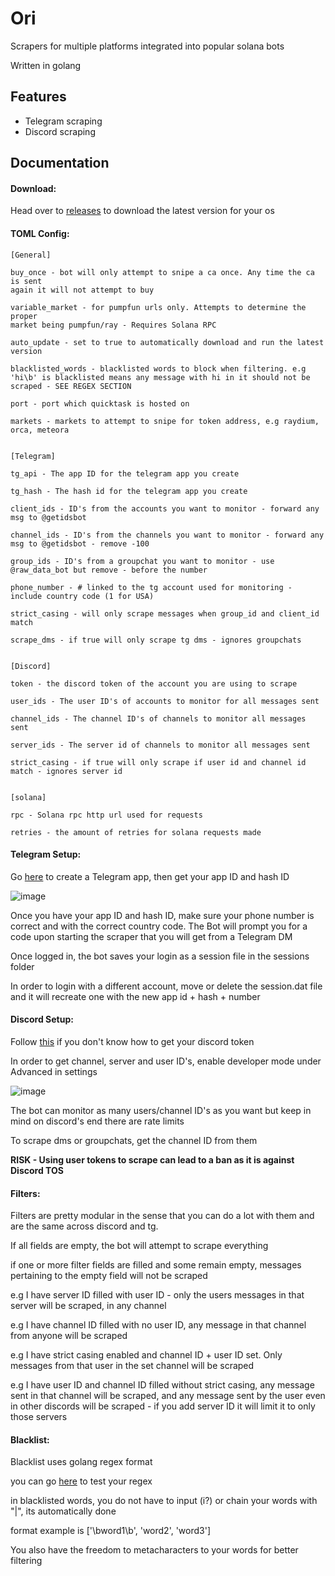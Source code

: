 
# Ori

Scrapers for multiple platforms integrated into popular solana bots

Written in golang






## Features

- Telegram scraping
- Discord scraping



## Documentation

#### Download:

Head over to [releases](https://github.com/Sparxx/Ori/releases/new) to download the latest version for your os


#### TOML Config:
    [General]

    buy_once - bot will only attempt to snipe a ca once. Any time the ca is sent 
    again it will not attempt to buy

    variable_market - for pumpfun urls only. Attempts to determine the proper 
    market being pumpfun/ray - Requires Solana RPC

    auto_update - set to true to automatically download and run the latest version

    blacklisted_words - blacklisted words to block when filtering. e.g 'hi\b' is blacklisted means any message with hi in it should not be scraped - SEE REGEX SECTION

    port - port which quicktask is hosted on

    markets - markets to attempt to snipe for token address, e.g raydium, orca, meteora


    [Telegram]

    tg_api - The app ID for the telegram app you create

    tg_hash - The hash id for the telegram app you create

    client_ids - ID's from the accounts you want to monitor - forward any msg to @getidsbot

    channel_ids - ID's from the channels you want to monitor - forward any msg to @getidsbot - remove -100

    group_ids - ID's from a groupchat you want to monitor - use @raw_data_bot but remove - before the number

    phone_number - # linked to the tg account used for monitoring - include country code (1 for USA)

    strict_casing - will only scrape messages when group_id and client_id match

    scrape_dms - if true will only scrape tg dms - ignores groupchats


    [Discord]

    token - the discord token of the account you are using to scrape

    user_ids - The user ID's of accounts to monitor for all messages sent

    channel_ids - The channel ID's of channels to monitor all messages sent

    server_ids - The server id of channels to monitor all messages sent

    strict_casing - if true will only scrape if user id and channel id match - ignores server id


    [solana]

    rpc - Solana rpc http url used for requests

    retries - the amount of retries for solana requests made 


#### Telegram Setup:

 Go [here](https://my.telegram.org/apps) to create a Telegram app, then get your app ID and hash ID 

![image](https://github.com/user-attachments/assets/2de3023a-4d3d-4261-9974-263ce9d1a879)

Once you have your app ID and hash ID, make sure your phone number is correct and with the correct country code. The Bot will prompt you for a code upon starting the scraper that you will get from a Telegram DM

Once logged in, the bot saves your login as a session file in the sessions folder

In order to login with a different account, move or delete the session.dat file and it will recreate one with the new app id + hash + number


#### Discord Setup:

Follow [this](https://www.androidauthority.com/get-discord-token-3149920/) if you don't know how to get your discord token 

In order to get channel, server and user ID's, enable developer mode under Advanced in settings

![image](https://github.com/user-attachments/assets/fa97ed08-8d27-463e-bef5-6b85d8ecd401)

The bot can monitor as many users/channel ID's as you want but keep in mind on discord's end there are rate limits

To scrape dms or groupchats, get the channel ID from them

**RISK - Using user tokens to scrape can lead to a ban as it is against Discord TOS**


#### Filters:

Filters are pretty modular in the sense that you can do a lot with them and are the same across discord and tg.

If all fields are empty, the bot will attempt to scrape everything

if one or more filter fields are filled and some remain empty, messages pertaining to the empty field will not be scraped

e.g I have server ID filled with user ID - only the users messages in that server will be scraped, in any channel

e.g I have channel ID filled with no user ID, any message in that channel from anyone will be scraped

e.g I have strict casing enabled and channel ID + user ID set. Only messages from that user in the set channel will be scraped

e.g I have user ID and channel ID filled without strict casing, any message sent in that channel will be scraped, and any message sent
by the user even in other discords will be scraped - if you add server ID it will limit it to only those servers


#### Blacklist:

Blacklist uses golang regex format

you can go [here](https://regex101.com/) to test your regex 

in blacklisted words, you do not have to input (i?) or chain your words with "|", its automatically done

format example is ['\bword1\b', 'word2', 'word3']

You also have the freedom to metacharacters to your words for better filtering












